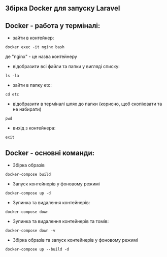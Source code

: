 ## Збірка Docker для запуску Laravel

## Docker - работа у терміналі:

* зайти в контейнер:

`docker exec -it nginx bash`

де "nginx" - це назва контейнеру

* відобразити всі файли та папки у вигляді списку:

`ls -la`

* зайти в папку etc:

`cd etc`

* відобразити в терміналі шлях до папки (корисно, щоб скопіювати та не набирати)

`pwd`

* вихід з контейнера:

`exit`

## Docker - основні команди:

* Збірка образів

`docker-compose build`

* Запуск контейнерів у фоновому режимі

`docker-compose up -d`

* Зупинка та видалення контейнерів:

`docker-compose down`

* Зупинка та видалення контейнерів та томів:

`docker-compose down -v`

* Збірка образів та запуск контейнерів у фоновому режимі

`docker-compose up --build -d`
